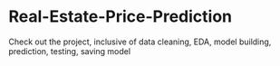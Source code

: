 # Real-Estate-Price-Prediction
Check out the project, inclusive of data cleaning, EDA, model building, prediction, testing, saving model
